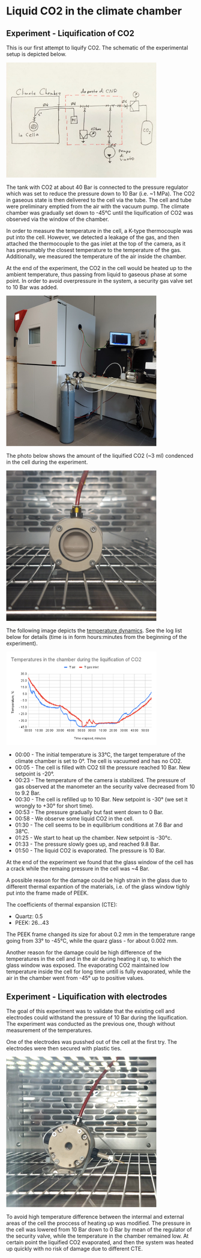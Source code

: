 # Liquid CO2 in the climate chamber

## Experiment - Liquification of CO2
This is our first attempt to liquify CO2. The schematic of the experimental setup is depicted below.

<img alt="Drawing of the experiment setup" src="/img/2024-09-18 - Experiment setup.jpg" width=400px>

The tank with CO2 at about 40 Bar is connected to the pressure regulator which was set to reduce the pressure down to 10 Bar (i.e. ~1 MPa). The CO2 in gaseous state is then delivered to the cell via the tube. The cell and tube were preliminary emptied from the air with the vacuum pump. The climate chamber was gradually set down to -45&deg;C until the liquification of CO2 was observed via the window of the chamber.

In order to measure the temperature in the cell, a K-type thermocouple was put into the cell. However, we detected a leakage of the gas, and then attached the thermocouple to the gas inlet at the top of the camera, as it has presumably the closest temperature to the temperature of the gas. Additionally, we measured the temperature of the air inside the chamber.

At the end of the experiment, the CO2 in the cell would be heated up to the ambient temperature, thus passing from liquid to gaseous phase at some point. In order to avoid overpressure in the system, a security gas valve set to 10 Bar was added.

<img alt="Equimpent in the room" src="/img/20240919_113345.jpg" width=400px>

The photo below shows the amount of the liquified CO2 (~3 ml) condenced in the cell during the experiment. 

<img alt="The cell in the chamber" src="/img/20240919_125246.jpg" width=400px>

The following image depicts the [temperature dynamics](</logs/2024-09-19 113036.tsv>). See the log list below for details (time is in form hours:minutes from the beginning of the experiment).

<img alt="Temperature curves in the chamber" src="/img/2024-09-19 - Temperatures in the chamber during the liquification of CO2.png" width=400px>

* 00:00 - The initial temperature is 33&deg;C, the target temperature of the climate chamber is set to 0&deg;. The cell is vacuumed and has no CO2.
* 00:05 - The cell is filled with CO2 till the pressure reached 10 Bar. New setpoint is -20&deg;. 
* 00:23 - The temperature of the camera is stabilized. The pressure of gas observed at the manometer an the security valve decreased from 10 to 9.2 Bar.
* 00:30 - The cell is refilled up to 10 Bar. New setpoint is -30&deg; (we set it wrongly to +30&deg; for short time).
* 00:53 - The pressure gradually but fast went down to 0 Bar.
* 00:58 - We observe some liquid CO2 in the cell.
* 01:30 - The cell seems to be in equilibrium conditions at 7.6 Bar and 38&deg;C.
* 01:25 - We start to heat up the chamber. New setpoint is -30&deg;c.
* 01:33 - The pressure slowly goes up, and reached 9.8 Bar.
* 01:50 - The liquid CO2 is evaporated. The pressure is 10 Bar.

At the end of the experiment we found that the glass window of the cell has a crack while the remaing pressure in the cell was ~4 Bar. 

A possible reason for the damage could be high strain in the glass due to different thermal expantion of the materials, i.e. of the glass window tighly put into the frame made of PEEK.

The coefficients of thermal expansion (CTE):
* Quartz: 0.5
* PEEK: 26...43

The PEEK frame changed its size for about 0.2 mm in the temperature range going from 33&deg; to -45&deg;C, while the quarz glass - for about 0.002 mm.

Another reason for the damage could be high difference of the temperatures in the cell and in the air during heating it up, to which the glass window was exposed. The evaporating CO2 maintained low temperature inside the cell for long time untill is fully evaporated, while the air in the chamber went from -45&deg; up to positive values.

## Experiment - Liquification with electrodes
The goal of this experiment was to validate that the existing cell and electrodes could withstand the pressure of 10 Bar during the liquification. The experiment was conducted as the previous one, though without measurement of the temperatures.

One of the electrodes was pusshed out of the cell at the first try. The electrodes were then secured with plastic ties.

<img alt="The cell in the chamber" src="/img/2024-09-24 - Cell with probes.jpg" width=400px>

To avoid high temperature difference between the intermal and external areas of the cell the proccess of heating up was modified. The pressure in the cell was lowered from 10 Bar down to 0 Bar by mean of the regulator of the security valve, while the temperature in the chamber remained low. At certain point the liquified CO2 evaporated, and then the system was heated up quickly with no risk of damage due to different CTE.

